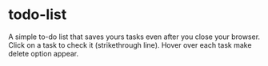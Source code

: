 # todo-list
A simple to-do list that saves yours tasks even after you close your browser.
Click on a task to check it (strikethrough line). 
Hover over each task make delete option appear.
